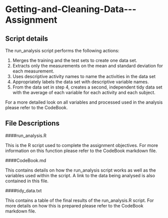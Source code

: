 Getting-and-Cleaning-Data---Assignment
======================================

Script details
------------------
The run_analysis script performs the following actions:
 
1. Merges the training and the test sets to create one data set.
2. Extracts only the measurements on the mean and standard deviation for each measurement. 
3. Uses descriptive activity names to name the activities in the data set
4. Appropriately labels the data set with descriptive variable names. 
5. From the data set in step 4, creates a second, independent tidy data set with the average of each variable for each activity and each subject.

For a more detailed look on all variables and processed used in the analysis please refer to the CodeBook. 

File Descriptions
------------------

####run_analysis.R

This is the R script used to complete the assignment objectives. For more information on this function please refer to the CodeBook markdown file.

####CodeBook.md

This contains details on how the run_analysis script works as well as the variables used within the script. A link to the data being analysed is also contained in this file. 

####tidy_data.txt

This contains a table of the final results of the run_analysis.R script. For more details on how this is prepared please refer to the CodeBook 
markdown file.

